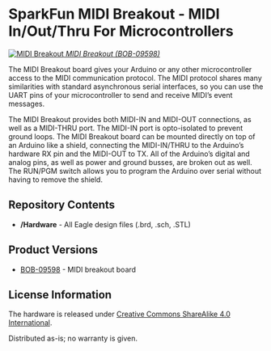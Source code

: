SparkFun MIDI Breakout - MIDI In/Out/Thru For Microcontrollers
========================================

[![MIDI Breakout](https://cdn.sparkfun.com//assets/parts/3/4/1/6/09598-04.jpg)
*MIDI Breakout (BOB-09598)*](https://cdn.sparkfun.com//assets/parts/3/4/1/6/09598-04.jpg)


The MIDI Breakout board gives your Arduino or any other microcontroller access to the MIDI communication protocol. The MIDI protocol shares many similarities with standard asynchronous serial interfaces, so you can use the UART pins of your microcontroller to send and receive MIDI’s event messages.

The MIDI Breakout provides both MIDI-IN and MIDI-OUT connections, as well as a MIDI-THRU port. The MIDI-IN port is opto-isolated to prevent ground loops. The MIDI Breakout board can be mounted directly on top of an Arduino like a shield, connecting the MIDI-IN/THRU to the Arduino’s hardware RX pin and the MIDI-OUT to TX. All of the Arduino’s digital and analog pins, as well as power and ground busses, are broken out as well. The RUN/PGM switch allows you to program the Arduino over serial without having to remove the shield.


Repository Contents
-------------------
* **/Hardware** - All Eagle design files (.brd, .sch, .STL)

Product Versions
----------------
* [BOB-09598](https://www.sparkfun.com/products/9598) - MIDI breakout board 

License Information
-------------------
The hardware is released under [Creative Commons ShareAlike 4.0 International](https://creativecommons.org/licenses/by-sa/4.0/).

Distributed as-is; no warranty is given.
